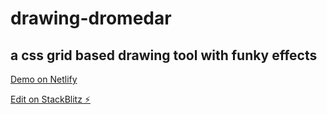# drawing-dromedar
## a css grid based drawing tool with funky effects

[Demo on Netlify](https://drawingdromedar.netlify.app/)

[Edit on StackBlitz ⚡️](https://stackblitz.com/edit/nuxt-starter-uhuzxc)
